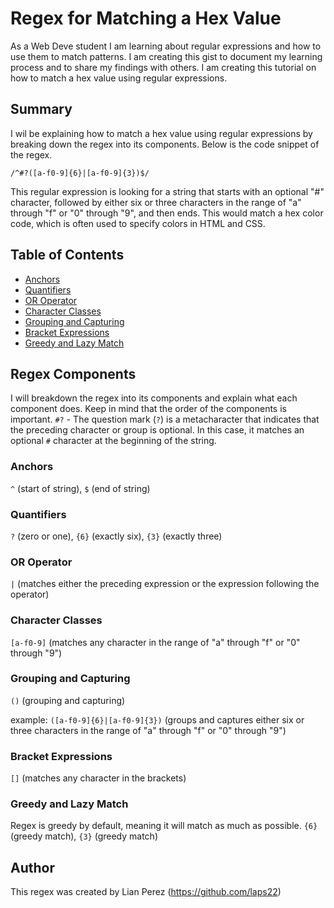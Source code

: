 # Regex for Matching a Hex Value

As a Web Deve student I am learning about regular expressions and how to use them to match patterns. I am creating this gist to document my learning process and to share my findings with others. I am creating this tutorial on how to match a hex value using regular expressions.

## Summary

I wil be explaining how to match a hex value using regular expressions by breaking down the regex into its components. Below is the code snippet of the regex.

`/^#?([a-f0-9]{6}|[a-f0-9]{3})$/`

This regular expression is looking for a string that starts with an optional "#" character, followed by either six or three characters in the range of "a" through "f" or "0" through "9", and then ends. This would match a hex color code, which is often used to specify colors in HTML and CSS.

## Table of Contents

- [Anchors](#anchors)
- [Quantifiers](#quantifiers)
- [OR Operator](#or-operator)
- [Character Classes](#character-classes)
- [Grouping and Capturing](#grouping-and-capturing)
- [Bracket Expressions](#bracket-expressions)
- [Greedy and Lazy Match](#greedy-and-lazy-match)

## Regex Components

I will breakdown the regex into its components and explain what each component does.
Keep in mind that the order of the components is important.
`#?` - The question mark (`?`) is a metacharacter that indicates that the preceding character or group is optional. In this case, it matches an optional `#` character at the beginning of the string.

### Anchors

`^` (start of string), `$` (end of string)

### Quantifiers

`?` (zero or one), `{6}` (exactly six), `{3}` (exactly three)

### OR Operator

`|` (matches either the preceding expression or the expression following the operator)

### Character Classes
    
 `[a-f0-9]` (matches any character in the range of "a" through "f" or "0" through "9")

### Grouping and Capturing

`()` (grouping and capturing)

example:
`([a-f0-9]{6}|[a-f0-9]{3})` (groups and captures either six or three characters in the range of "a" through "f" or "0" through "9")

### Bracket Expressions
    
`[]` (matches any character in the brackets)

### Greedy and Lazy Match

Regex is greedy by default, meaning it will match as much as possible.
`{6}` (greedy match), `{3}` (greedy match)

## Author

This regex was created by Lian Perez (https://github.com/laps22)
